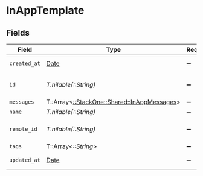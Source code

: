# InAppTemplate


## Fields

| Field                                                                               | Type                                                                                | Required                                                                            | Description                                                                         | Example                                                                             |
| ----------------------------------------------------------------------------------- | ----------------------------------------------------------------------------------- | ----------------------------------------------------------------------------------- | ----------------------------------------------------------------------------------- | ----------------------------------------------------------------------------------- |
| `created_at`                                                                        | [Date](https://ruby-doc.org/stdlib-2.6.1/libdoc/date/rdoc/Date.html)                | :heavy_minus_sign:                                                                  | Date of creation                                                                    | 2021-01-01T00:00:00.000Z                                                            |
| `id`                                                                                | *T.nilable(::String)*                                                               | :heavy_minus_sign:                                                                  | Unique identifier                                                                   | 8187e5da-dc77-475e-9949-af0f1fa4e4e3                                                |
| `messages`                                                                          | T::Array<[::StackOne::Shared::InAppMessages](../../models/shared/inappmessages.md)> | :heavy_minus_sign:                                                                  | N/A                                                                                 |                                                                                     |
| `name`                                                                              | *T.nilable(::String)*                                                               | :heavy_minus_sign:                                                                  | N/A                                                                                 |                                                                                     |
| `remote_id`                                                                         | *T.nilable(::String)*                                                               | :heavy_minus_sign:                                                                  | Provider's unique identifier                                                        | 8187e5da-dc77-475e-9949-af0f1fa4e4e3                                                |
| `tags`                                                                              | T::Array<*::String*>                                                                | :heavy_minus_sign:                                                                  | N/A                                                                                 |                                                                                     |
| `updated_at`                                                                        | [Date](https://ruby-doc.org/stdlib-2.6.1/libdoc/date/rdoc/Date.html)                | :heavy_minus_sign:                                                                  | Date of last update                                                                 | 2021-01-01T00:00:00.000Z                                                            |